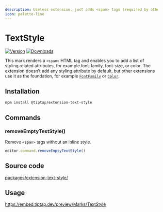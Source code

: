 ```yaml
---
description: Useless extension, just adds <span> tags (required by other extensions though).
icon: palette-line
---
```


# TextStyle
[![Version](https://img.shields.io/npm/v/@tiptap/extension-text-style.svg?label=version)](https://www.npmjs.com/package/@tiptap/extension-text-style)
[![Downloads](https://img.shields.io/npm/dm/@tiptap/extension-text-style.svg)](https://npmcharts.com/compare/@tiptap/extension-text-style?minimal=true)

This mark renders a `<span>` HTML tag and enables you to add a list of styling related attributes, for example font-family, font-size, or color. The extension doesn’t add any styling attribute by default, but other extensions use it as the foundation, for example [`FontFamily`](/api/extensions/font-family) or [`Color`](/api/extensions/color).

## Installation
```bash
npm install @tiptap/extension-text-style
```

## Commands

### removeEmptyTextStyle()
Remove `<span>` tags without an inline style.

```js
editor.command.removeEmptyTextStyle()
```

## Source code
[packages/extension-text-style/](https://github.com/ueberdosis/tiptap/blob/main/packages/extension-text-style/)

## Usage
https://embed.tiptap.dev/preview/Marks/TextStyle
